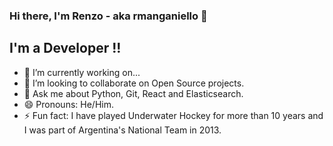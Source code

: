 ### Hi there, I'm Renzo - aka rmanganiello 👋 

## I'm a Developer !!

- 🔭 I’m currently working on...
- 👯 I’m looking to collaborate on Open Source projects.
- 💬 Ask me about Python, Git, React and Elasticsearch.
- 😄 Pronouns: He/Him.
- ⚡ Fun fact: I have played Underwater Hockey for more than 10 years and I was part of Argentina's National Team in 2013.
